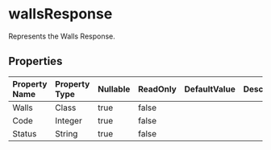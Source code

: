 # **wallsResponse**

Represents the Walls Response. 

## **Properties**

| Property Name | Property Type | Nullable |  ReadOnly | DefaultValue | Description | 
| :- | :- | :- |:- |  :- | :- |
|Walls|Class|true|false |  ||
|Code|Integer|true|false |  ||
|Status|String|true|false |  ||

